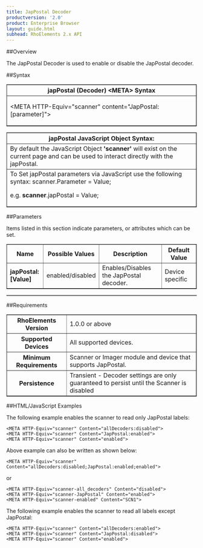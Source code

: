 ```yaml
---
title: JapPostal Decoder
productversion: '2.0'
product: Enterprise Browser
layout: guide.html
subhead: RhoElements 2.x API
---
```


##Overview

The JapPostal Decoder is used to enable or disable the JapPostal decoder.

##Syntax

<table class="facelift" style="width:100%" border="1" padding="5px"> <tr><th class="tableHeading">japPostal (Decoder) &lt;META&gt; Syntax
</th></tr><tr><td class="clsSyntaxCells clsOddRow"><p>&lt;META HTTP-Equiv="scanner" content="JapPostal:[parameter]"&gt;</p></td></tr></table>
<table class="facelift" style="width:100%" border="1" padding="5px"> <tr><th class="tableHeading">japPostal JavaScript Object Syntax:</th></tr><tr><td class="clsSyntaxCells clsOddRow">
By default the JavaScript Object <b>'scanner'</b> will exist on the current page and can be used to interact directly with the japPostal.
</td></tr><tr><td class="clsSyntaxCells clsEvenRow">
To Set japPostal parameters via JavaScript use the following syntax: scanner.Parameter = Value;
<P />e.g. <b>scanner</b>.japPostal = Value;
</td></tr></table>

##Parameters


Items listed in this section indicate parameters, or attributes which can be set.
<table class="facelift" style="width:100%" border="1" padding="5px"> <col width="20%" /><col width="20%" /><col width="38%" /><col width="22%" /><tr><th class="tableHeading">Name</th><th class="tableHeading">Possible Values</th><th class="tableHeading">Description</th><th class="tableHeading">Default Value</th></tr><tr><td class="clsSyntaxCells clsOddRow"><b>japPostal:[Value]
</b></td><td class="clsSyntaxCells clsOddRow">enabled/disabled</td><td class="clsSyntaxCells clsOddRow">Enables/Disables the JapPostal decoder.</td><td class="clsSyntaxCells clsOddRow">Device specific</td></tr></table>
<table class="facelift" style="width:100%" border="1" padding="5px"> <col width="78%" /><col width="8%" /><col width="1%" /><col width="5%" /><col width="1%" /><col width="5%" /><col width="2%" /></table>





##Requirements

<table class="facelift" style="width:100%" border="1" padding="5px"> <tr><th class="tableHeading">RhoElements Version</th><td class="clsSyntaxCell clsEvenRow">1.0.0 or above
</td></tr><tr><th class="tableHeading">Supported Devices</th><td class="clsSyntaxCell clsOddRow">All supported devices.</td></tr><tr><th class="tableHeading">Minimum Requirements</th><td class="clsSyntaxCell clsOddRow">Scanner or Imager module and device that supports JapPostal.</td></tr><tr><th class="tableHeading">Persistence</th><td class="clsSyntaxCell clsEvenRow">Transient - Decoder settings are only guaranteed to persist until the Scanner is disabled</td></tr></table>


##HTML/JavaScript Examples

The following example enables the scanner to read only JapPostal labels:

	<META HTTP-Equiv="scanner" Content="allDecoders:disabled">
	<META HTTP-Equiv="scanner" Content="JapPostal:enabled">
	<META HTTP-Equiv="scanner" Content="enabled">
	
Above example can also be written as shown below:

	<META HTTP-Equiv="scanner" Content="allDecoders:disabled;JapPostal:enabled;enabled">
	
or

	<META HTTP-Equiv="scanner-all_decoders" Content="disabled">
	<META HTTP-Equiv="scanner-JapPostal" Content="enabled">
	<META HTTP-Equiv="scanner-enabled" Content="SCN1">
	
The following example enables the scanner to read all labels except JapPostal:

	<META HTTP-Equiv="scanner" Content="allDecoders:enabled">
	<META HTTP-Equiv="scanner" Content="JapPostal:disabled">
	<META HTTP-Equiv="scanner" Content="enabled">
	





